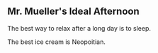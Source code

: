 ## Mr. Mueller's Ideal Afternoon

The best way to relax after a long day is to sleep. 

The best ice cream is Neopoitian.